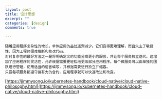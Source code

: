 ```yaml
---
layout: post
title: 设计思想
excerpt: ""
categories: [design]
comments: true

---
```



	随着应用程序复杂性的增长，单体应用的益处逐渐减少。它们变得更难理解，而且失去了敏捷性，因为工程师很难推断和修改代码。
	对付复杂性的最好方法之一是将明确定义的功能分成更小的服务，并让每个服务独立迭代。这增加了应用程序的灵活性，允许根据需要更轻松地更改部分应用程序。每个微服务可以由单独的团队进行管理，使用适当的语言编写，并根据需要进行独立扩缩容。
	只要每项服务都遵守强有力的合约，应用程序就可以快速改进和改变。
	
[https://jimmysong.io/kubernetes-handbook/cloud-native/cloud-native-philosophy.html](https://jimmysong.io/kubernetes-handbook/cloud-native/cloud-native-philosophy.html)